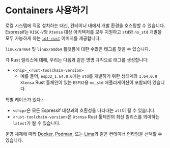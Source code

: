 # Containers 사용하기

로컬 시스템에 직접 설치하는 대신, 컨테이너 내에서 개발 환경을 호스팅할 수 있습니다. Espressif는 `RISC-V`와 `Xtensa` 대상 아키텍처를 모두 지원하고 `std`와 `no_std` 개발을 모두 가능하게 하는 [`idf-rust`][idf-rust] 이미지를 제공합니다.

`linux/arm64` 및 `linux/amd64` 플랫폼에 대한 수많은 태그를 찾을 수 있습니다.

각 Rust 릴리스에 대해, 우리는 다음과 같은 명명 규칙으로 태그를 생성합니다:

- `<chip>_<rust-toolchain-version>`
  - 예를 들어, `esp32_1.64.0.0`에는 `std`를 개발하기 위한 생태계와  `1.64.0.0` `Xtensa` Rust 툴체인이 있는  `ESP32`용 `no_std` 애플리케이션이 포함되어 있습니다.

특별 케이스가 있다.:

- `<chip>`은 모든 Espressif 대상과의 호환성을 나타내는 `all`이 될 수 있습니다.
- `<rust-toolchain-version>`은 `Xtensa` Rust 툴체인의 최신 릴리스를 의미하는 `latest`가 될 수 있습니다.

운영 체제에 따라 [Docker][docker], [Podman][podman], 또는 [Lima][lima]와 같은 컨테이너 런타임을 선택할 수 있습니다.

[docker]: https://www.docker.com/
[podman]: https://podman.io/
[lima]: https://github.com/lima-vm/lima
[idf-rust]: https://hub.docker.com/r/espressif/idf-rust/tags
